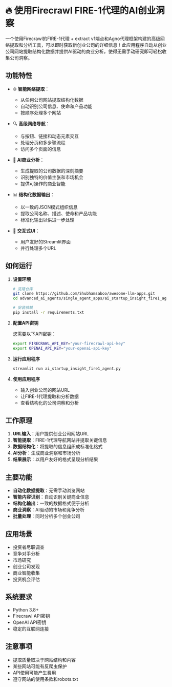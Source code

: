 # 🔥 使用Firecrawl FIRE-1代理的AI创业洞察

一个使用Firecrawl的FIRE-1代理 + extract v1端点和Agno代理框架构建的高级网络提取和分析工具，可以即时获取新创业公司的详细信息！此应用程序自动从创业公司网站提取结构化数据并提供AI驱动的商业分析，使得无需手动研究即可轻松收集公司洞察。

## 功能特性

- 🌐 **智能网络提取**：

  - 从任何公司网站提取结构化数据
  - 自动识别公司信息、使命和产品功能
  - 按顺序处理多个网站
- 🔍 **高级网络导航**：

  - 与按钮、链接和动态元素交互
  - 处理分页和多步骤流程
  - 访问多个页面的信息
- 🧠 **AI商业分析**：

  - 生成提取的公司数据的深刻摘要
  - 识别独特的价值主张和市场机会
  - 提供可操作的商业智能
- 📊 **结构化数据输出**：

  - 以一致的JSON模式组织信息
  - 提取公司名称、描述、使命和产品功能
  - 标准化输出以供进一步处理
- 🎯 **交互式UI**：

  - 用户友好的Streamlit界面
  - 并行处理多个URL

## 如何运行

1. **设置环境**
   ```bash
   # 克隆仓库
   git clone https://github.com/Shubhamsaboo/awesome-llm-apps.git
   cd advanced_ai_agents/single_agent_apps/ai_startup_insight_fire1_agent
   
   # 安装依赖
   pip install -r requirements.txt
   ```

2. **配置API密钥**
   
   您需要以下API密钥：
   ```bash
   export FIRECRAWL_API_KEY="your-firecrawl-api-key"
   export OPENAI_API_KEY="your-openai-api-key"
   ```

3. **运行应用程序**
   ```bash
   streamlit run ai_startup_insight_fire1_agent.py
   ```

4. **使用应用程序**
   - 输入创业公司的网站URL
   - 让FIRE-1代理提取和分析数据
   - 查看结构化的公司洞察和分析

## 工作原理

1. **URL输入**：用户提供创业公司网站URL
2. **智能提取**：FIRE-1代理导航网站并提取关键信息
3. **数据结构化**：将提取的信息组织成标准化格式
4. **AI分析**：生成商业洞察和市场分析
5. **结果展示**：以用户友好的格式呈现分析结果

## 主要功能

- **自动化数据提取**：无需手动浏览网站
- **智能内容识别**：自动识别关键商业信息
- **结构化输出**：一致的数据格式便于分析
- **商业洞察**：AI驱动的市场和竞争分析
- **批量处理**：同时分析多个创业公司

## 应用场景

- 投资者尽职调查
- 竞争对手分析
- 市场研究
- 创业公司发现
- 商业智能收集
- 投资机会评估

## 系统要求

- Python 3.8+
- Firecrawl API密钥
- OpenAI API密钥
- 稳定的互联网连接

## 注意事项

- 提取质量取决于网站结构和内容
- 某些网站可能有反爬虫保护
- API使用可能产生费用
- 遵守网站的使用条款和robots.txt
